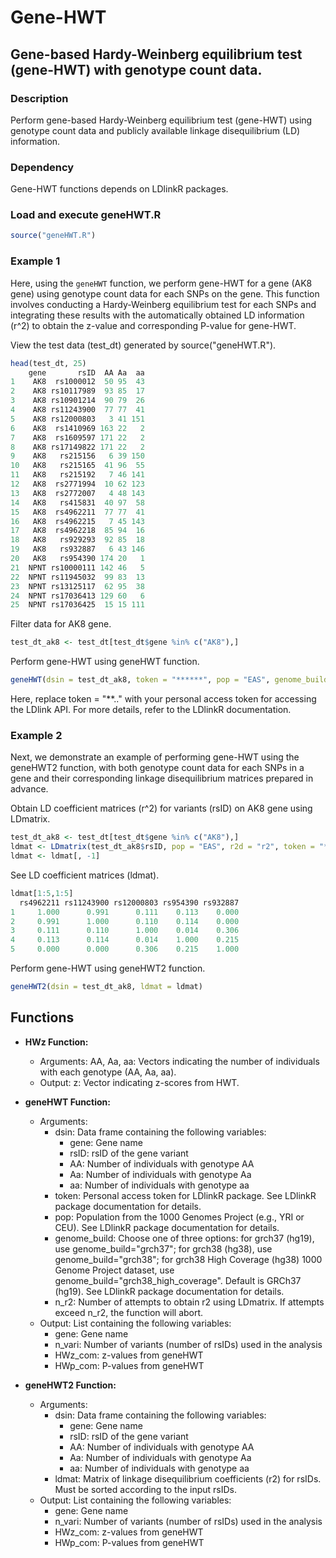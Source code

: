 # Gene-HWT

## Gene-based Hardy-Weinberg equilibrium test (gene-HWT) with genotype count data.

### Description
Perform gene-based Hardy-Weinberg equilibrium test (gene-HWT) using genotype count data and publicly available linkage disequilibrium (LD) information.

### Dependency

Gene-HWT functions depends on LDlinkR packages.

### Load and execute geneHWT.R
```r
source("geneHWT.R")
```

### Example 1
Here, using the `geneHWT` function, we perform gene-HWT for a gene (AK8 gene) using genotype count data for each SNPs on the gene. This function involves conducting a Hardy-Weinberg equilibrium test for each SNPs and integrating these results with the automatically obtained LD information (r^2) to obtain the z-value and corresponding P-value for gene-HWT.


View the test data (test_dt) generated by source("geneHWT.R").
```r
head(test_dt, 25)
    gene       rsID  AA Aa  aa
1    AK8  rs1000012  50 95  43
2    AK8 rs10117989  93 85  17
3    AK8 rs10901214  90 79  26
4    AK8 rs11243900  77 77  41
5    AK8 rs12000803   3 41 151
6    AK8  rs1410969 163 22   2
7    AK8  rs1609597 171 22   2
8    AK8 rs17149822 171 22   2
9    AK8   rs215156   6 39 150
10   AK8   rs215165  41 96  55
11   AK8   rs215192   7 46 141
12   AK8  rs2771994  10 62 123
13   AK8  rs2772007   4 48 143
14   AK8   rs415831  40 97  58
15   AK8  rs4962211  77 77  41
16   AK8  rs4962215   7 45 143
17   AK8  rs4962218  85 94  16
18   AK8   rs929293  92 85  18
19   AK8   rs932887   6 43 146
20   AK8   rs954390 174 20   1
21  NPNT rs10000111 142 46   5
22  NPNT rs11945032  99 83  13
23  NPNT rs13125117  62 95  38
24  NPNT rs17036413 129 60   6
25  NPNT rs17036425  15 15 111
```


Filter data for AK8 gene.
```r
test_dt_ak8 <- test_dt[test_dt$gene %in% c("AK8"),]
```

Perform gene-HWT using geneHWT function.
```r
geneHWT(dsin = test_dt_ak8, token = "******", pop = "EAS", genome_build = "grch37", n_r2 = 10)

```

Here, replace token = "**.." with your personal access token for accessing the LDlink API. For more details, refer to the LDlinkR documentation.


### Example 2
Next, we demonstrate an example of performing gene-HWT using the geneHWT2 function, with both genotype count data for each SNPs in a gene and their corresponding linkage disequilibrium matrices prepared in advance.

Obtain LD coefficient matrices (r^2) for variants (rsID) on AK8 gene using LDmatrix.

```r
test_dt_ak8 <- test_dt[test_dt$gene %in% c("AK8"),]
ldmat <- LDmatrix(test_dt_ak8$rsID, pop = "EAS", r2d = "r2", token = "******", genome_build = "grch37")
ldmat <- ldmat[, -1]
```

See LD coefficient matrices (ldmat).
```r
ldmat[1:5,1:5]
  rs4962211 rs11243900 rs12000803 rs954390 rs932887
1     1.000      0.991      0.111    0.113    0.000
2     0.991      1.000      0.110    0.114    0.000
3     0.111      0.110      1.000    0.014    0.306
4     0.113      0.114      0.014    1.000    0.215
5     0.000      0.000      0.306    0.215    1.000
```

Perform gene-HWT using geneHWT2 function.
```r
geneHWT2(dsin = test_dt_ak8, ldmat = ldmat)
```


## Functions

- **HWz Function:**
  - Arguments: AA, Aa, aa: Vectors indicating the number of individuals with each genotype (AA, Aa, aa).
  - Output: z: Vector indicating z-scores from HWT.



- **geneHWT Function:**
  - Arguments:
    - dsin: Data frame containing the following variables:
      - gene: Gene name
      - rsID: rsID of the gene variant
      - AA: Number of individuals with genotype AA
      - Aa: Number of individuals with genotype Aa
      - aa: Number of individuals with genotype aa
    - token: Personal access token for LDlinkR package. See LDlinkR package documentation for details.
    - pop: Population from the 1000 Genomes Project (e.g., YRI or CEU). See LDlinkR package documentation for details.
    - genome_build: Choose one of three options: for grch37 (hg19), use genome_build="grch37"; for grch38 (hg38), use genome_build="grch38"; for grch38 High Coverage (hg38) 1000 Genome Project dataset, use genome_build="grch38_high_coverage". Default is GRCh37 (hg19). See LDlinkR package documentation for details.
    - n_r2: Number of attempts to obtain r2 using LDmatrix. If attempts exceed n_r2, the function will abort.
  - Output: List containing the following variables:
    - gene: Gene name
    - n_vari: Number of variants (number of rsIDs) used in the analysis
    - HWz_com: z-values from geneHWT
    - HWp_com: P-values from geneHWT
 


- **geneHWT2 Function:**
  - Arguments:
    - dsin: Data frame containing the following variables:
      - gene: Gene name
      - rsID: rsID of the gene variant
      - AA: Number of individuals with genotype AA
      - Aa: Number of individuals with genotype Aa
      - aa: Number of individuals with genotype aa
    - ldmat: Matrix of linkage disequilibrium coefficients (r2) for rsIDs. Must be sorted according to the input rsIDs.
  - Output: List containing the following variables:
    - gene: Gene name
    - n_vari: Number of variants (number of rsIDs) used in the analysis
    - HWz_com: z-values from geneHWT
    - HWp_com: P-values from geneHWT
